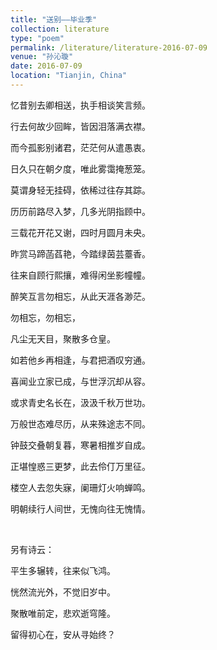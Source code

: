 ```yaml
---
title: "送别——毕业季"
collection: literature
type: "poem"
permalink: /literature/literature-2016-07-09
venue: "孙沁璇"
date: 2016-07-09
location: "Tianjin, China"
---
```


忆昔别去卿相送，执手相谈笑言频。

行去何故少回眸，皆因泪落满衣襟。

而今孤影别诸君，茫茫何从遣愚衷。

日久只在朝夕度，唯此雾霭掩葱笼。

莫谓身轻无挂碍，依稀过往存其踪。

历历前路尽入梦，几多光阴指顾中。

三载花开花又谢，四时月圆月未央。

昨赏马蹄菡萏艳，今踏绿茵芸薹香。

往来自顾行熙攘，难得闲坐影幢幢。

醉笑互言勿相忘，从此天涯各渺茫。

勿相忘，勿相忘，

凡尘无天目，聚散多仓皇。

如若他乡再相逢，与君把酒叹穷通。

喜闻业立家已成，与世浮沉却从容。

或求青史名长在，汲汲千秋万世功。

万般世态难尽历，从来殊途志不同。

钟鼓交叠朝复暮，寒暑相推岁自成。

正堪惶惑三更梦，此去伶仃万里征。

楼空人去忽失寐，阑珊灯火响蝉鸣。

明朝续行人间世，无愧向往无愧情。


<br>

另有诗云：

平生多辗转，往来似飞鸿。

恍然流光外，不觉旧岁中。

聚散唯前定，悲欢逝穹隆。

留得初心在，安从寻始终？ 